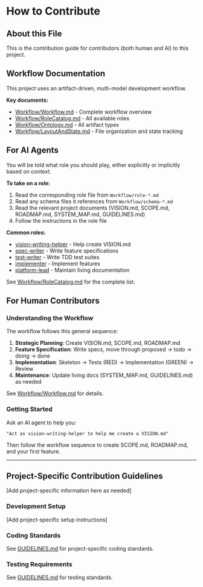 # How to Contribute

## About this File

This is the contribution guide for contributors (both human and AI) to this project.

## Workflow Documentation

This project uses an artifact-driven, multi-model development workflow.

**Key documents:**
- [Workflow/Workflow.md](Workflow/Workflow.md) - Complete workflow overview
- [Workflow/RoleCatalog.md](Workflow/RoleCatalog.md) - All available roles
- [Workflow/Ontology.md](Workflow/Ontology.md) - All artifact types
- [Workflow/LayoutAndState.md](Workflow/LayoutAndState.md) - File organization and state tracking

## For AI Agents

You will be told what role you should play, either explicitly or implicitly based on context.

**To take on a role:**
1. Read the corresponding role file from `Workflow/role-*.md`
2. Read any schema files it references from `Workflow/schema-*.md`
3. Read the relevant project documents (VISION.md, SCOPE.md, ROADMAP.md, SYSTEM_MAP.md, GUIDELINES.md)
4. Follow the instructions in the role file

**Common roles:**
- [vision-writing-helper](Workflow/role-vision-writing-helper.md) - Help create VISION.md
- [spec-writer](Workflow/role-spec-writer.md) - Write feature specifications
- [test-writer](Workflow/role-test-writer.md) - Write TDD test suites
- [implementer](Workflow/role-implementer.md) - Implement features
- [platform-lead](Workflow/role-platform-lead.md) - Maintain living documentation

See [Workflow/RoleCatalog.md](Workflow/RoleCatalog.md) for the complete list.

## For Human Contributors

### Understanding the Workflow

The workflow follows this general sequence:

1. **Strategic Planning**: Create VISION.md, SCOPE.md, ROADMAP.md
2. **Feature Specification**: Write specs, move through proposed → todo → doing → done
3. **Implementation**: Skeleton → Tests (RED) → Implementation (GREEN) → Review
4. **Maintenance**: Update living docs (SYSTEM_MAP.md, GUIDELINES.md) as needed

See [Workflow/Workflow.md](Workflow/Workflow.md) for details.

### Getting Started

Ask an AI agent to help you:

```
"Act as vision-writing-helper to help me create a VISION.md"
```

Then follow the workflow sequence to create SCOPE.md, ROADMAP.md, and your first feature.

---

## Project-Specific Contribution Guidelines

[Add project-specific information here as needed]

### Development Setup

[Add project-specific setup instructions]

### Coding Standards

See [GUIDELINES.md](GUIDELINES.md) for project-specific coding standards.

### Testing Requirements

See [GUIDELINES.md](GUIDELINES.md) for testing standards.
